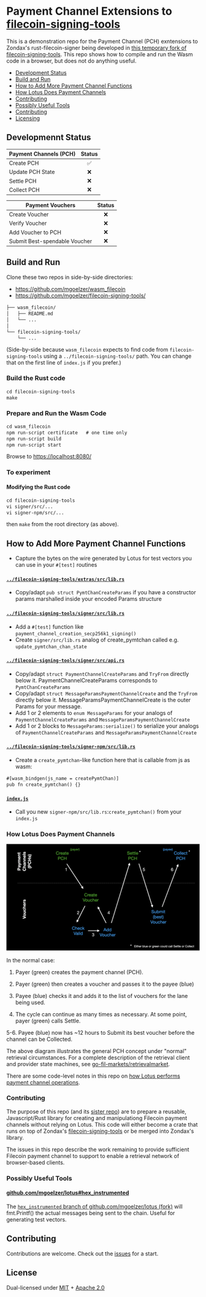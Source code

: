 # Payment Channel Extensions to [filecoin-signing-tools](https://github.com/Zondax/filecoin-signing-tools)

This is a demonstration repo for the Payment Channel (PCH) exntensions to Zondax's rust-filecoin-signer being developed in [this temporary fork of filecoin-signing-tools](https://github.com/mgoelzer/filecoin-signing-tools).  This repo shows how to compile and run the Wasm code in a browser, but does not do anything useful.

- [Development Status](#development-status)
- [Build and Run](#build-and-run)
- [How to Add More Payment Channel Functions](#how-to-add-more-payment-channel-functions)
- [How Lotus Does Payment Channels](#how-lotus-does-payment-channels)
- [Contributing](#contributing)
- [Possibly Useful Tools](#possible-useful-tools)
- [Contributing](#contributing)
- [Licensing](#licensing)

## Developmennt Status

| **Payment Channels (PCH)**                   |  Status  | 
| -------------------------------------------- | :----------------: | 
| Create PCH                                   |:white_check_mark:  |
| Update PCH State                             |     :x:       |
| Settle PCH                                   |     :x:       |
| Collect PCH                                  |     :x:       |

| **Payment Vouchers**                         |  Status  |
| -------------------------------------------- | :----------------: |
| Create Voucher                               |     :x:       | 
| Verify Voucher                               |     :x:       |
| Add Voucher to PCH                           |     :x:       |
| Submit Best-spendable Voucher                |     :x:       |

## Build and Run

Clone these two repos in side-by-side directories:
 - https://github.com/mgoelzer/wasm_filecoin 
 - https://github.com/mgoelzer/filecoin-signing-tools/

```
├── wasm_filecoin/
│   ├── README.md
│   └── ...
│   
└── filecoin-signing-tools/
    └── ...
```

(Side-by-side because `wasm_filecoin` expects to find code from `filecoin-signing-tools` using a `../filecoin-signing-tools/` path.  You can change that on the first line of `index.js` if you prefer.)

### Build the Rust code

```
cd filecoin-signing-tools
make
```

### Prepare and Run the Wasm Code

```
cd wasm_filecoin
npm run-script certificate   # one time only
npm run-script build
npm run-script start
```

Browse to [https://localhost:8080/](https://localhost:8080/)

### To experiment

#### Modifying the Rust code

```
cd filecoin-signing-tools
vi signer/src/...
vi signer-npm/src/...
```

then `make` from the root directory (as above).

## How to Add More Payment Channel Functions      

- Capture the bytes on the wire generated by Lotus for test vectors you can use in your `#[test]` routines

#### [`../filecoin-signing-tools/extras/src/lib.rs`](https://github.com/mgoelzer/filecoin-signing-tools/blob/master/extras/src/lib.rs)
 - Copy/adapt `pub struct PymtChanCreateParams` if you have a constructor params marshalled inside your encoded Params structure

#### [`../filecoin-signing-tools/signer/src/lib.rs`](https://github.com/mgoelzer/filecoin-signing-tools/blob/master/signer/src/lib.rs)
 - Add a `#[test]` function like `payment_channel_creation_secp256k1_signing()`
 - Create `signer/src/lib.rs` analog of create_pymtchan called e.g. `update_pymtchan_chan_state`

#### [`../filecoin-signing-tools/signer/src/api.rs`](https://github.com/mgoelzer/filecoin-signing-tools/blob/master/signer/src/api.rs)
 - Copy/adapt `struct PaymentChannelCreateParams` and `TryFrom` directly below it.  PaymentChannelCreateParams corresponds to `PymtChanCreateParams`
 - Copy/adapt `struct MessageParamsPaymentChannelCreate` and the `TryFrom` directly below it. MessageParamsPaymentChannelCreate is the outer Params for your message.
 - Add 1 or 2 elements to `enum MessageParams` for your analogs of `PaymentChannelCreateParams` and `MessageParamsPaymentChannelCreate`
 - Add 1 or 2 blocks to `MessageParams:serialize()` to serialize your analogs of `PaymentChannelCreateParams` and `MessageParamsPaymentChannelCreate`

#### [`../filecoin-signing-tools/signer-npm/src/lib.rs`](https://github.com/mgoelzer/filecoin-signing-tools/blob/master/signer-npm/src/lib.rs)
 - Create a `create_pymtchan`-like function here that is callable from js as wasm:
```
#[wasm_bindgen(js_name = createPymtChan)]
pub fn create_pymtchan() {}
```

#### [`index.js`](index.js)
 - Call you new `signer-npm/src/lib.rs`:`create_pymtchan()` from your `index.js`

### How Lotus Does Payment Channels

![Diagram](/pch-diagram.png)

In the normal case:

1.  Payer (green) creates the payment channel (PCH).

2.  Payer (green) then creates a voucher and passes it to the payee (blue)

3.  Payee (blue) checks it and adds it to the list of vouchers for the lane being used.

4.  The cycle can continue as many times as necessary.  At some point, payer (green) calls Settle.

5-6.  Payee (blue) now has ~12 hours to Submit its best voucher before the channel can be Collected.

The above diagram illustrates the general PCH concept under "normal" retrieval circumstances.  For a complete description of the retrieval client and provider state machines, see [go-fil-markets/retrievalmarket](https://github.com/filecoin-project/go-fil-markets/tree/master/retrievalmarket).

There are some code-level notes in this repo on [how Lotus performs payment channel operations](/lotus-code-notes.md).

### Contributing

The purpose of this repo (and its [sister repo](https://github.com/mgoelzer/filecoin-signing-tools/)) are to prepare a reusable, Javascript/Rust library for creating and manipulationg Filecoin payment channels without relying on Lotus.  This code will either become a crate that runs on top of Zondax's [filecoin-signing-tools](https://github.com/Zondax/filecoin-signing-tools/) or be merged into Zondax's library.

The issues in this repo describe the work remaining to provide sufficient Filecoin payment channel to support to enable a retrieval network of browser-based clients.

### Possibly Useful Tools

#### [github.com/mgoelzer/lotus#hex_instrumented](https://github.com/mgoelzer/lotus/tree/hex_instrumented)

The [`hex_instrumented` branch of github.com/mgoelzer/lotus (fork)](https://github.com/mgoelzer/lotus/tree/hex_instrumented) will fmt.Printf() the actual messages being sent to the chain.  Useful for generating test vectors.

## Contributing

Contributions are welcome.  Check out the [issues](/issues) for a start.

## License

Dual-licensed under [MIT](https://github.com/filecoin-project/lotus/blob/master/LICENSE-MIT) + [Apache 2.0](https://github.com/filecoin-project/lotus/blob/master/LICENSE-APACHE)
